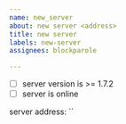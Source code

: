 ```yaml
---
name: new_server
about: new server <address>
title: new server
labels: new-server
assignees: blockparole

---
```


* [ ] server version is >= 1.7.2
* [ ] server is online

server address: ``
